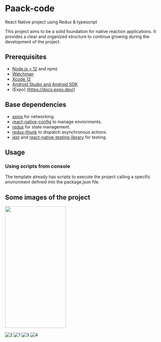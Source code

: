 # Paack-code
React Native project using Redux &amp; typescript

This project aims to be a solid foundation for native reaction applications. It provides a clear and organized structure to continue growing during the development of the project.
## Prerequisites

- [Node.js > 12](https://nodejs.org) and npm)
- [Watchman](https://facebook.github.io/watchman)
- [Xcode 12](https://developer.apple.com/xcode)
- [Android Studio and Android SDK](https://developer.android.com/studio)
- [Expo] (https://docs.expo.dev/)

## Base dependencies

- [axios](https://github.com/axios/axios) for networking.
- [react-native-config](https://github.com/luggit/react-native-config) to manage envionments.
- [redux](https://redux.js.org/) for state management.
- [redux-thunk](https://github.com/gaearon/redux-thunk) to dispatch asynchronous actions.
- [jest](https://facebook.github.io/jest/) and [react-native-testing-library](https://callstack.github.io/react-native-testing-library/) for testing.

## Usage

### Using scripts from console

The template already has scripts to execute the project calling a specific environment defined into the package.json file. 


## Some images of the project

<img src="https://user-images.githubusercontent.com/61159123/146764146-a0a44baf-f5f9-4467-aea7-f66890e8a105.png" data-canonical-src="https://gyazo.com/eb5c5741b6a9a16c692170a41a49c858.png" width="200" height="400" />

![2](https://user-images.githubusercontent.com/61159123/146764146-a0a44baf-f5f9-4467-aea7-f66890e8a105.png)
![1](https://user-images.githubusercontent.com/61159123/146764150-dc85d848-cc32-4ccd-8a7a-27c442e000ce.png)
![3](https://user-images.githubusercontent.com/61159123/146764142-391b94ae-ccaa-423e-86c4-ef60f4c26402.png)
![4](https://user-images.githubusercontent.com/61159123/146764135-0326ff65-766c-4cc2-81f4-5007552d039b.png)
